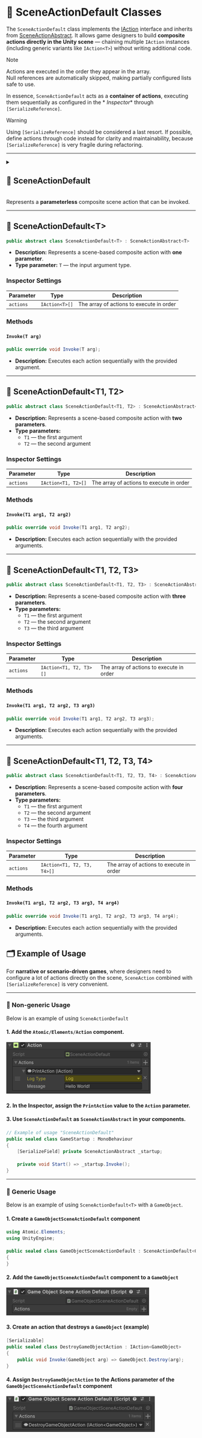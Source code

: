 # 🧩 SceneActionDefault Classes

The `SceneActionDefault` class implements the [IAction](IAction.md) interface and inherits
from [SceneActionAbstract](SceneActionAbstract.md). It allows game designers to build **composite actions directly in
the Unity scene** — chaining multiple `IAction` instances (including generic variants like `IAction<T>`) without writing
additional code.

> [!NOTE]  
> Actions are executed in the order they appear in the array.  
> Null references are automatically skipped, making partially configured lists safe to use.

In essence, `SceneActionDefault` acts as a **container of actions**, executing them sequentially as configured in the *
*Inspector** through `[SerializeReference]`.

> [!WARNING]
> Using `[SerializeReference]` should be considered a last resort. If possible, define actions through code instead for
> clarity and maintainability, because `[SerializeReference]` is very fragile during refactoring.

---

<details>
  <summary>
    <h2>🧩 SceneActionDefault</h2>
    <br> Represents a <b>parameterless</b> composite scene action that can be invoked.
  </summary>

<br>

```csharp
public class SceneActionDefault : SceneActionAbstract
```

- **Usage:** Attach to a `GameObject`, assign a list of `IAction` implementations in the `Inspector`, and they will be
  invoked sequentially.

### 🛠 Inspector Settings

| Parameter | Description                              |
|-----------|------------------------------------------|
| `actions` | The array of actions to execute in order |

### 🧱Fields

#### `actions`

```csharp
public SceneActionComposite<T1, T2, T3, T4>[] actions;
```

### 🏹 Methods

#### `Invoke()`

```csharp
public override void Invoke();
```

- **Description:** Executes each action in the `actions` array sequentially.

</details>



---

## 🧩 SceneActionDefault&lt;T&gt;

```csharp
public abstract class SceneActionDefault<T> : SceneActionAbstract<T>
```

- **Description:** Represents a scene-based composite action with **one parameter**.
- **Type parameter:** `T` — the input argument type.

### Inspector Settings

| Parameter | Type           | Description                              |
|-----------|----------------|------------------------------------------|
| `actions` | `IAction<T>[]` | The array of actions to execute in order |

### Methods

#### `Invoke(T arg)`

```csharp
public override void Invoke(T arg);
```

- **Description:** Executes each action sequentially with the provided argument.

---

## 🧩 SceneActionDefault&lt;T1, T2&gt;

```csharp
public abstract class SceneActionDefault<T1, T2> : SceneActionAbstract<T1, T2>
```

- **Description:** Represents a scene-based composite action with **two parameters**.
- **Type parameters:**
    - `T1` — the first argument
    - `T2` — the second argument

### Inspector Settings

| Parameter | Type                | Description                              |
|-----------|---------------------|------------------------------------------|
| `actions` | `IAction<T1, T2>[]` | The array of actions to execute in order |

### Methods

#### `Invoke(T1 arg1, T2 arg2)`

```csharp
public override void Invoke(T1 arg1, T2 arg2);
```

- **Description:** Executes each action sequentially with the provided arguments.

---

## 🧩 SceneActionDefault&lt;T1, T2, T3&gt;

```csharp
public abstract class SceneActionDefault<T1, T2, T3> : SceneActionAbstract<T1, T2, T3>
```

- **Description:** Represents a scene-based composite action with **three parameters**.
- **Type parameters:**
    - `T1` — the first argument
    - `T2` — the second argument
    - `T3` — the third argument

### Inspector Settings

| Parameter | Type                    | Description                              |
|-----------|-------------------------|------------------------------------------|
| `actions` | `IAction<T1, T2, T3>[]` | The array of actions to execute in order |

### Methods

#### `Invoke(T1 arg1, T2 arg2, T3 arg3)`

```csharp
public override void Invoke(T1 arg1, T2 arg2, T3 arg3);
```

- **Description:** Executes each action sequentially with the provided arguments.

---

## 🧩 SceneActionDefault&lt;T1, T2, T3, T4&gt;

```csharp
public abstract class SceneActionDefault<T1, T2, T3, T4> : SceneActionAbstract<T1, T2, T3, T4>
```

- **Description:** Represents a scene-based composite action with **four parameters**.
- **Type parameters:**
    - `T1` — the first argument
    - `T2` — the second argument
    - `T3` — the third argument
    - `T4` — the fourth argument

### Inspector Settings

| Parameter | Type                        | Description                              |
|-----------|-----------------------------|------------------------------------------|
| `actions` | `IAction<T1, T2, T3, T4>[]` | The array of actions to execute in order |

### Methods

#### `Invoke(T1 arg1, T2 arg2, T3 arg3, T4 arg4)`

```csharp
public override void Invoke(T1 arg1, T2 arg2, T3 arg3, T4 arg4);
```

- **Description:** Executes each action sequentially with the provided arguments.

## 🗂 Example of Usage

For **narrative or scenario-driven games**, where designers need to configure a lot of actions directly on the scene,
`SceneAction` combined with `[SerializeReference]` is very convenient.

---

### 🔹 Non-generic Usage

Below is an example of using `SceneActionDefault`

#### 1. Add the `Atomic/Elements/Action` component.

<img src="../../Images/SceneAction.png" alt="SceneAction example" width="384" height="137">

#### 2. In the **Inspector**, assign the `PrintAction` value to the `Action` parameter.

#### 3. Use `SceneActionDefault` as `SceneActionAbstract` in your components.

```csharp
// Example of usage "SceneActionDefault"
public sealed class GameStartup : MonoBehaviour
{
    [SerializeField] private SceneActionAbstract _startup;

    private void Start() => _startup.Invoke();
}
```

---

### 🔹 Generic Usage

Below is an example of using `SceneActionDefault<T>` with a `GameObject`.

#### 1. Create a `GameObjectSceneActionDefault` component

```csharp
using Atomic.Elements;
using UnityEngine;

public sealed class GameObjectSceneActionDefault : SceneActionDefault<GameObject>
{
}
```

#### 2. Add the `GameObjectSceneActionDefault` component to a `GameObject`

<img src="../../Images/GameObjectSceneActionDefault.png" alt="GameObjectSceneActionDefault component" width="380" height="74">

#### 3. Create an action that destroys a `GameObject` (example)

```csharp
[Serializable]
public sealed class DestroyGameObjectAction : IAction<GameObject>
{
    public void Invoke(GameObject arg) => GameObject.Destroy(arg);
}
```

#### 4. Assign `DestroyGameObjectAction` to the **Actions** parameter of the `GameObjectSceneActionDefault` component

<img src="../../Images/GameObjectSceneActionDefault_WithAction.png" alt="GameObjectSceneActionDefault with Destroy action" height="95">